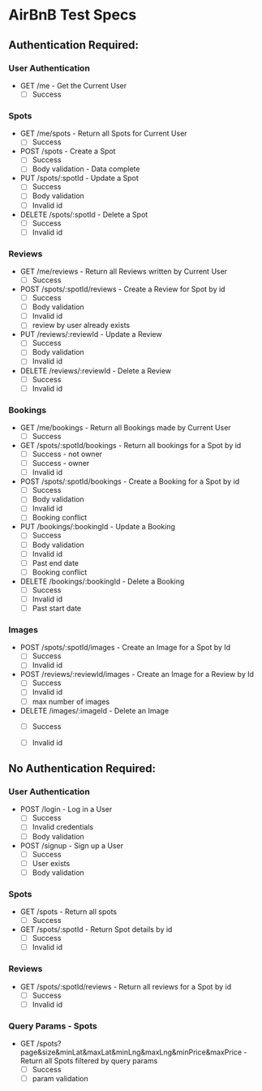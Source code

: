 # AirBnB Test Specs

## Authentication Required:
### User Authentication
- GET /me - Get the Current User
	- [ ] Success

### Spots
- GET /me/spots - Return all Spots for Current User
	- [ ] Success
- POST /spots - Create a Spot
	- [ ] Success
	- [ ] Body validation - Data complete
- PUT /spots/:spotId - Update a Spot
	- [ ] Success
	- [ ] Body validation
	- [ ] Invalid id
- DELETE /spots/:spotId - Delete a Spot
	- [ ] Success
	- [ ] Invalid id

### Reviews
- GET /me/reviews - Return all Reviews written by Current User
	- [ ] Success
- POST /spots/:spotId/reviews - Create a Review for Spot by id
	- [ ] Success
	- [ ] Body validation
	- [ ] Invalid id
	- [ ] review by user already exists
- PUT /reviews/:reviewId - Update a Review
	- [ ] Success
	- [ ] Body validation
	- [ ] Invalid id
- DELETE /reviews/:reviewId - Delete a Review
	- [ ] Success
	- [ ] Invalid id

### Bookings
- GET /me/bookings - Return all Bookings made by Current User
	- [ ] Success
- GET /spots/:spotId/bookings - Return all bookings for a Spot by id
	- [ ] Success - not owner
	- [ ] Success - owner
	- [ ] Invalid id
- POST /spots/:spotId/bookings - Create a Booking for a Spot by id
	- [ ] Success
	- [ ] Body validation
	- [ ] Invalid id
	- [ ] Booking conflict
- PUT /bookings/:bookingId - Update a Booking
	- [ ] Success
	- [ ] Body validation
	- [ ] Invalid id
	- [ ] Past end date
	- [ ] Booking conflict
- DELETE /bookings/:bookingId - Delete a Booking
	- [ ] Success
	- [ ] Invalid id
	- [ ] Past start date

### Images
- POST /spots/:spotId/images - Create an Image for a Spot by Id
	- [ ] Success
	- [ ] Invalid id
- POST /reviews/:reviewId/images - Create an Image for a Review by Id
	- [ ] Success
	- [ ] Invalid id
	- [ ] max number of images
- DELETE /images/:imageId - Delete an Image 
	- [ ] Success
	- [ ] Invalid id


## No Authentication Required:
### User Authentication
- POST /login - Log in a User
	- [ ] Success
	- [ ] Invalid credentials
	- [ ] Body validation
- POST /signup - Sign up a User
	- [ ] Success
	- [ ] User exists
	- [ ] Body validation

### Spots
- GET /spots - Return all spots
	- [ ] Success
- GET /spots/:spotId - Return Spot details by id
	- [ ] Success
	- [ ] Invalid id

### Reviews
- GET /spots/:spotId/reviews - Return all reviews for a Spot by id
	- [ ] Success
	- [ ] Invalid id

### Query Params - Spots
- GET /spots?page&size&minLat&maxLat&minLng&maxLng&minPrice&maxPrice - Return all Spots filtered by query params
	- [ ] Success
	- [ ] param validation